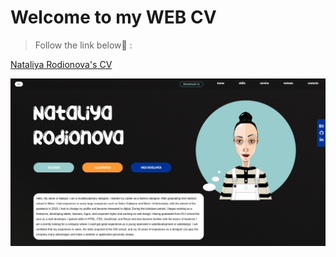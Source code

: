 # Welcome to my WEB CV

>Follow the link below🎈 :

[Nataliya Rodionova's CV](http://006080.github.io/CV) 

![reference image](img/lp.png)

